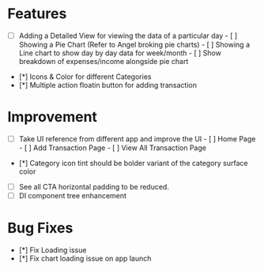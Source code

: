# Features
- [ ] Adding a Detailed View for viewing the data of a particular day
        - [ ] Showing a Pie Chart (Refer to Angel broking pie charts)
        - [ ] Showing a Line chart to show day by day data for week/month
        - [ ] Show breakdown of expenses/income  alongside pie chart
- [*] Icons & Color for different Categories
- [*] Multiple action floatin button for adding transaction

# Improvement
- [ ] Take UI reference from different app and improve the UI
        - [ ] Home Page
        - [ ] Add Transaction Page
        - [ ] View All Transaction Page
- [*] Category icon tint should be bolder variant of the category surface color
- [ ] See all CTA horizontal padding to be reduced.
- [ ] DI component tree enhancement

# Bug Fixes
- [*] Fix Loading issue
- [*] Fix chart loading issue on app launch
